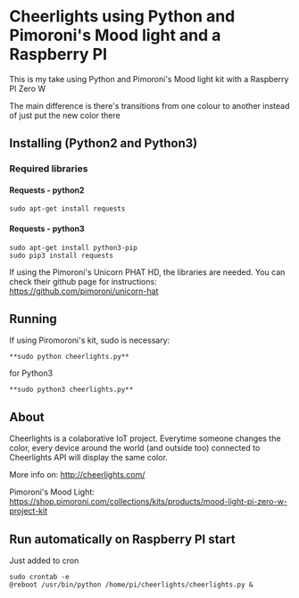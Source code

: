# Cheerlights using Python and Pimoroni's Mood light and a Raspberry PI

This is my take using Python and Pimoroni's Mood light kit with a Raspberry PI Zero W

The main difference is there's transitions from one colour to another
instead of just put the new color there

## Installing (Python2 and Python3)
### Required libraries
#### Requests - python2
	sudo apt-get install requests

#### Requests - python3
	sudo apt-get install python3-pip
	sudo pip3 install requests
    
If using the Pimoroni's Unicorn PHAT HD, the libraries are needed. You can check their github page for instructions:
https://github.com/pimoroni/unicorn-hat


## Running

If using Piromoroni's kit, sudo is necessary:

	**sudo python cheerlights.py**
	
for Python3

	**sudo python3 cheerlights.py**

## About
Cheerlights is a colaborative IoT project. Everytime someone changes the color, every device around the world 
(and outside too) connected to Cheerlights API will display the same color.

More info on: http://cheerlights.com/

Pimoroni's Mood Light:
https://shop.pimoroni.com/collections/kits/products/mood-light-pi-zero-w-project-kit




## Run automatically on Raspberry PI start 

Just added to cron

    sudo crontab -e
    @reboot /usr/bin/python /home/pi/cheerlights/cheerlights.py &


